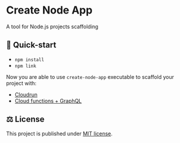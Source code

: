 # Create Node App

A tool for Node.js projects scaffolding

## 🚀 Quick-start

- `npm install`
- `npm link`

Now you are able to use `create-node-app` executable to scaffold your project with:

- [Cloudrun](./starter/cloudrun/README.md)
- [Cloud functions + GraphQL](./starter/cloudfunctions/README.md)

## ⚖️ License

This project is published under [MIT license](./LICENSE.txt).
